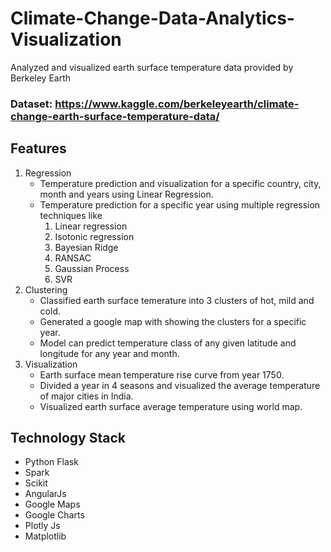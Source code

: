 # Climate-Change-Data-Analytics-Visualization
Analyzed and visualized earth surface temperature data provided by Berkeley Earth

### Dataset: https://www.kaggle.com/berkeleyearth/climate-change-earth-surface-temperature-data/

## Features
1. Regression
    - Temperature prediction and visualization for a specific country, city, month and years using Linear Regression.
    - Temperature prediction for a specific year using multiple regression techniques like
      1. Linear regression
      2. Isotonic regression
      3. Bayesian Ridge
      4. RANSAC
      5. Gaussian Process
      6. SVR
2. Clustering
    - Classified earth surface temerature into 3 clusters of hot, mild and cold.
    - Generated a google map with showing the clusters for a specific year.
    - Model can predict temperature class of any given latitude and longitude for any year and month.
3. Visualization
    - Earth surface mean temperature rise curve from year 1750.
    - Divided a year in 4 seasons and visualized the average temperature of major cities in India.
    - Visualized earth surface average temperature using world map.

## Technology Stack
- Python Flask
- Spark
- Scikit
- AngularJs
- Google Maps
- Google Charts
- Plotly Js
- Matplotlib
